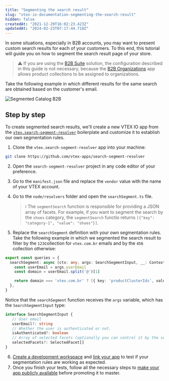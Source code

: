 ```yaml
---
title: "Segmenting the search result"
slug: "vtex-io-documentation-segmenting-the-search-result"
hidden: false
createdAt: "2021-12-29T16:02:23.423Z"
updatedAt: "2024-02-23T07:17:44.718Z"
---
```


In some situations, especially in B2B accounts, you may want to present custom search results for each of your customers. To this end, this tutorial will guide you on how to segment the search result page of your store.

> ⚠️ If you are using the [B2B Suite](https://developers.vtex.com/docs/guides/vtex-b2b-suite) solution, the configuration described in this guide is not necessary, because the [B2B Organizations](https://developers.vtex.com/docs/guides/vtex-b2b-organizations) app allows product collections to be assigned to organizations.

Take the following example in which different results for the same search are obtained based on the customer's email.

![Segmented Catalog B2B](https://cdn.jsdelivr.net/gh/vtexdocs/dev-portal-content@main/images/vtex-io-documentation-segmenting-the-search-result-0.gif)

## Step by step

To create segmented search results, we'll create a new VTEX IO app from the [`vtex.search-segment-resolver`](https://github.com/vtex-apps/search-segment-resolver) boilerplate and customize it to establish our own segmentation rules.

1. Clone the `vtex.search-segment-resolver` app into your machine:

  ```sh
  git clone https://github.com/vtex-apps/search-segment-resolver
  ```

2. Open the `search-segment-resolver` project in any code editor of your preference.
3. Go to the `manifest.json` file and replace the `vendor` value with the name of your VTEX account.
4. Go to the `node/resolvers` folder and open the `searchSegment.ts` file.

   > ℹ️ The `segmentSearch` function is responsible for providing a JSON array of facets. For example, if you want to segment the search by the `shoes` category, the `segmentSearch` functio returns `[{"key": "category-1", "value": "shoes"}]`.
5. Replace the `searchSegment` definition with your own segmentation rules. Take the following example in which we segmented the search result to filter by the `123`collection for `vtex.com.br` emails and by the `456` collection otherwise:

```ts
export const queries = {
  searchSegment: async (ctx: any, args: SearchSegmentInput, __: Context) => {
    const userEmail = args.userEmail
    const domain = userEmail.split('@')[1]

    return domain === 'vtex.com.br' ? [{ key: 'productClusterIds', value: '123' }] : [{ key: 'productClusterIds', value: '456' }]
  },
}
```

Notice that the `searchSegment` function receives the `args` variable, which has the `SearchSegmentInput` type:

```ts
interface SearchSegmentInput {
   // User email
   userEmail?: string
   // Whether the user is authenticated or not.
   isAuthenticated?: boolean
   // Array of selected facets (optionally you can control it by the session itself)
   selectedFacets?: SelectedFacet[]
}
```

6. [Create a development workspace](https://developers.vtex.com/docs/guides/vtex-io-documentation-creating-a-development-workspace) and [link your app](https://developers.vtex.com/docs/guides/vtex-io-documentation-linking-an-app) to test if your segmentation rules are working as expected.
7. Once you finish your tests, follow all the necessary steps to [make your app publicly available](https://developers.vtex.com/docs/guides/vtex-io-documentation-making-your-new-app-version-publicly-available) before promoting it to master.
